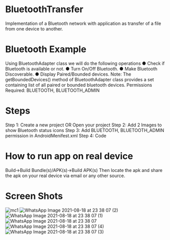 # BluetoothTransfer
 Implementation of a Bluetooth network with application as transfer of a file from one device to another.
# Bluetooth Example
Using BluetoothAdapter class we will do the following operations
● Check if Bluetooth is available or not.
● Turn On/Off Bluetooth.
● Make Bluetooth Discoverable.
● Display Paired/Bounded devices.
Note: The getBoundedDevices() method of BluetoothAdapter class provides
a set containing list of all paired or bounded bluetooth devices.
Permissions Required: BLUETOOTH, BLUETOOTH_ADMIN
# Steps 
Step 1: Create a new project OR Open your project
Step 2: Add 2 Images to show Bluetooth status icons
Step 3: Add BLUETOOTH, BLUETOOTH_ADMIN permission in AndroidMenifest.xml
Step 4: Code
# How to run app on real device
Build->Build Bundle(s)/APK(s)->Build APK(s)
Then locate the apk and share the apk on your real device via email or any other source.
# Screen Shots
![mc1](https://user-images.githubusercontent.com/88769793/130808315-63e2c0a3-0bc2-4a67-8143-16264d84fb56.PNG)
![WhatsApp Image 2021-08-18 at 23 38 07 (2)](https://user-images.githubusercontent.com/88769793/130808209-4159372f-119a-44bf-bb95-3bf8b90ba138.jpeg)
![WhatsApp Image 2021-08-18 at 23 38 07 (1)](https://user-images.githubusercontent.com/88769793/130808219-8f2568e2-559e-44a7-b7cb-115302af334a.jpeg)
![WhatsApp Image 2021-08-18 at 23 38 07](https://user-images.githubusercontent.com/88769793/130808223-6ba6f2a5-aab1-43f3-9f9e-e956cb105d54.jpeg)
![WhatsApp Image 2021-08-18 at 23 38 07 (4)](https://user-images.githubusercontent.com/88769793/130808225-2c89b78a-60a5-43f4-8d36-ee1043748450.jpeg)
![WhatsApp Image 2021-08-18 at 23 38 07 (3)](https://user-images.githubusercontent.com/88769793/130808227-d09f3f60-2310-4ff4-aa57-f1f6d0157a18.jpeg)
